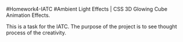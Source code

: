 #Homework4-IATC #Ambient Light Effects | CSS 3D Glowing Cube Animation Effects. 

This is a task for the IATC. The purpose of the project is to see thought process of the creativity.